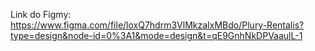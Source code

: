 Link do Figmy:
https://www.figma.com/file/loxQ7hdrm3VlMkzaIxMBdo/Plury-Rentalis?type=design&node-id=0%3A1&mode=design&t=qE9GnhNkDPVaaulL-1
